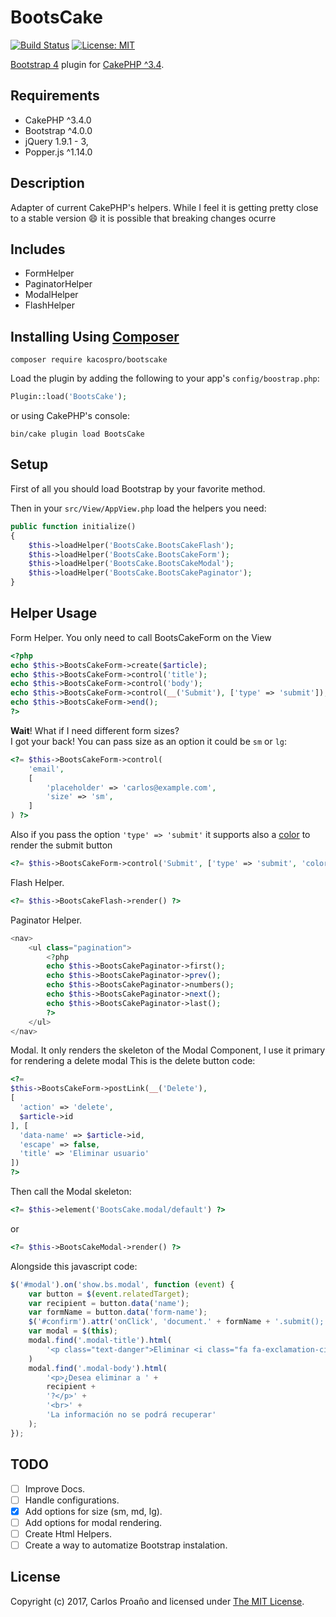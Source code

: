 # BootsCake

[![Build Status](https://travis-ci.org/KacosPro/bootscake.svg?branch=master)](https://travis-ci.org/KacosPro/bootscake)
[![License: MIT](https://img.shields.io/badge/License-MIT-yellow.svg)](https://opensource.org/licenses/MIT)

[Bootstrap 4][twbs4] plugin for [CakePHP ^3.4][cakephp].

## Requirements

* CakePHP ^3.4.0
* Bootstrap ^4.0.0
* jQuery 1.9.1 - 3,
* Popper.js ^1.14.0

## Description

Adapter of current CakePHP's helpers. While I feel it is getting pretty close to a stable version :smile: it is possible that breaking changes ocurre

## Includes

* FormHelper
* PaginatorHelper
* ModalHelper
* FlashHelper

## Installing Using [Composer][composer]

```
composer require kacospro/bootscake
```

Load the plugin by adding the following to your app's `config/boostrap.php`:

```php
Plugin::load('BootsCake');
```

or using CakePHP's console:

```
bin/cake plugin load BootsCake
```

## Setup

First of all you should load Bootstrap by your favorite method.

Then in your `src/View/AppView.php` load the helpers you need:

```php
public function initialize()
{
    $this->loadHelper('BootsCake.BootsCakeFlash');
    $this->loadHelper('BootsCake.BootsCakeForm');
    $this->loadHelper('BootsCake.BootsCakeModal');
    $this->loadHelper('BootsCake.BootsCakePaginator');
}
```

## Helper Usage

Form Helper. You only need to call BootsCakeForm on the View
```php
<?php
echo $this->BootsCakeForm->create($article);
echo $this->BootsCakeForm->control('title');
echo $this->BootsCakeForm->control('body');
echo $this->BootsCakeForm->control(__('Submit'), ['type' => 'submit']);
echo $this->BootsCakeForm->end();
?>
```
**Wait**! What if I need different form sizes?
<br>
I got your back! You can pass size as an option it could be `sm` or `lg`:

```php
<?= $this->BootsCakeForm->control(
    'email',
    [
        'placeholder' => 'carlos@example.com',
        'size' => 'sm',
    ]
) ?>
```

Also if you pass the option `'type' => 'submit'` it supports also a [color][twbs-colors] to render the submit button

```php
<?= $this->BootsCakeForm->control('Submit', ['type' => 'submit', 'color' => 'primary']) ?>

```
Flash Helper.
```php
<?= $this->BootsCakeFlash->render() ?>
```
Paginator Helper.
```php
<nav>
    <ul class="pagination">
        <?php
        echo $this->BootsCakePaginator->first();
        echo $this->BootsCakePaginator->prev();
        echo $this->BootsCakePaginator->numbers();
        echo $this->BootsCakePaginator->next();
        echo $this->BootsCakePaginator->last();
        ?>
    </ul>
</nav>
```
Modal. It only renders the skeleton of the Modal Component, I use it primary for rendering a delete modal
This is the delete button code:
```php
<?=
$this->BootsCakeForm->postLink(__('Delete'),
[
  'action' => 'delete',
  $article->id
], [
  'data-name' => $article->id,
  'escape' => false,
  'title' => 'Eliminar usuario'
])
?>
```
Then call the Modal skeleton:
```php
<?= $this->element('BootsCake.modal/default') ?>

```
or
```php
<?= $this->BootsCakeModal->render() ?>

```
Alongside this javascript code:
```javascript
$('#modal').on('show.bs.modal', function (event) {
    var button = $(event.relatedTarget);
    var recipient = button.data('name');
    var formName = button.data('form-name');
    $('#confirm').attr('onClick', 'document.' + formName + '.submit();');
    var modal = $(this);
    modal.find('.modal-title').html(
        '<p class="text-danger">Eliminar <i class="fa fa-exclamation-circle" aria-hidden="true"></i></p>'
    )
    modal.find('.modal-body').html(
        '<p>¿Desea eliminar a ' +
        recipient +
        '?</p>' +
        '<br>' +
        'La información no se podrá recuperar'
    );
});

```

## TODO
- [ ] Improve Docs.
- [ ] Handle configurations.
- [x] Add options for size (sm, md, lg).
- [ ] Add options for modal rendering.
- [ ] Create Html Helpers.
- [ ] Create a way to automatize Bootstrap instalation.

## License

Copyright (c) 2017, Carlos Proaño and licensed under [The MIT License][mit].

[cakephp]: https://cakephp.org
[composer]: http://getcomposer.org
[mit]: http://www.opensource.org/licenses/mit-license.php
[twbs4]: https://getbootstrap.com/
[twbs-colors]: https://getbootstrap.com/docs/4.0/utilities/colors/
